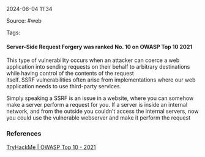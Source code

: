 
2024-06-04 11:34

Source: #web

Tags: 

#### Server-Side Request Forgery was ranked No. 10 on OWASP Top 10 2021

This type of vulnerability occurs when an attacker can coerce a web application into sending requests on their behalf to arbitrary destinations while having control of the contents of the request itself. SSRF vulnerabilities often arise from implementations where our web application needs to use third-party services.

Simply speaking a SSRF is an issue in a website, where you can somehow make a server perform a request for you. If a server is inside an internal network, and from the outside you couldn’t access the internal servers, now you could use the vulnerable webserver and make it perform the request


### References
[TryHackMe | OWASP Top 10 - 2021](https://tryhackme.com/r/room/owasptop102021)